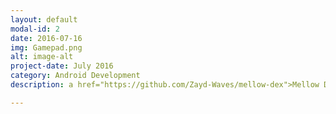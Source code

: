 ```yaml
---
layout: default
modal-id: 2
date: 2016-07-16
img: Gamepad.png
alt: image-alt
project-date: July 2016
category: Android Development
description: a href="https://github.com/Zayd-Waves/mellow-dex">Mellow Dex</a> is my attempt at creating a definitive Pokédex application for Android devices. <

---
```

